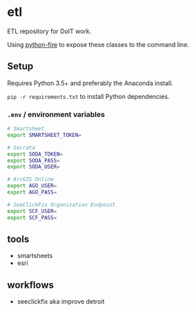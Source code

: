 # etl
ETL repository for DoIT work.

Using [python-fire](https://github.com/google/python-fire) to expose these classes to the command line.

## Setup

Requires Python 3.5+ and preferably the Anaconda install.

`pip -r requirements.txt` to install Python dependencies.

### `.env` / environment variables

```bash
# Smartsheet
export SMARTSHEET_TOKEN=

# Socrata
export SODA_TOKEN=
export SODA_PASS=
export SODA_USER=

# ArcGIS Online
export AGO_USER=
export AGO_PASS=

# SeeClickFix Organization Endpoint
export SCF_USER=
export SCF_PASS=
```

## tools
- smartsheets
- esri

## workflows
- seeclickfix aka improve detroit

